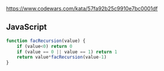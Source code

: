 https://www.codewars.com/kata/57fa92b25c9910e7bc0001df

## JavaScript
```js
function facRecursion(value) {
    if (value<0) return 0
    if (value == 0 || value == 1) return 1
    return value*facRecursion(value-1)
}
```
